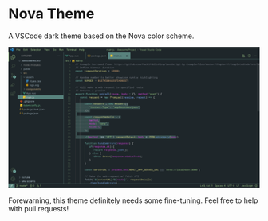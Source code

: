 # Nova Theme

A VSCode dark theme based on the Nova color scheme.

![Example of Nova Theme in Use](assets/main.jpeg)

Forewarning, this theme definitely needs some fine-tuning. Feel free to help with pull requests!
